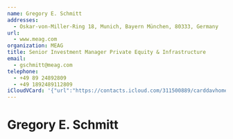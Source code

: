 ```yaml
---
name: Gregory E. Schmitt
addresses:
  - Oskar-von-Miller-Ring 18, Munich, Bayern München, 80333, Germany
url:
  - www.meag.com
organization: MEAG
title: Senior Investment Manager Private Equity & Infrastructure
email:
  - gschmitt@meag.com
telephone:
  - +49 89 24892809
  - +49 1892489112809
iCloudVCard: '{"url":"https://contacts.icloud.com/311500889/carddavhome/card/69C5FE2E-103A-4366-8E43-0617B1974959.vcf","etag":"\"kmfhal91\"","data":"BEGIN:VCARD\r\nVERSION:3.0\r\nFN:\r\nN:Schmitt;Gregory;E.;;\r\nUID:939A64E6-E79B-4E4D-8D2E-6A6C453DAA09\r\nADR:;;Oskar-von-Miller-Ring 18;Munich;Bayern München;80333;Germany;\r\nPRODID:-//Apple Inc.//iOS 10.2//EN\r\nREV:2025-04-03T22:18:31Z\r\nURL:www.meag.com\r\nORG:MEAG;\r\nTITLE:Senior Investment Manager Private Equity & Infrastructure\r\nEMAIL:gschmitt@meag.com\r\nTEL:+49 89 24892809\r\nTEL:+49 1892489112809\r\nitem1.X-ABADR:DE\r\nEND:VCARD"}'
---
```

# Gregory E. Schmitt
